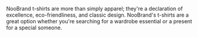 NooBrand t-shirts are more than simply apparel; they're a declaration of excellence, eco-friendliness, and classic design.  NooBrand's t-shirts are a great option whether you're searching for a wardrobe essential or a present for a special someone.

